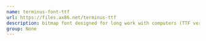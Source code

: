 ```yaml
---
name: terminus-font-ttf
url: https://files.ax86.net/terminus-ttf
description: bitmap font designed for long work with computers (TTF version, mainly for Java applications). URL : https://files.ax86.net/terminus-ttf Groups : None
group: None
---
```

